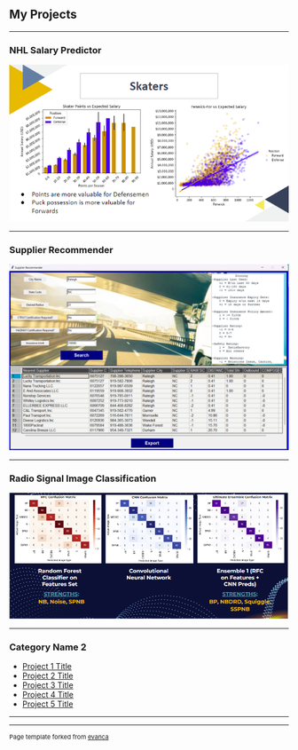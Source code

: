 ## My Projects

---

### NHL Salary Predictor

<!-- [NHL Salary Predictor](/sample_page) -->
<img src="images/salary_predictor_thumbnail.png?raw=true"/>

---

### Supplier Recommender
<!-- [Project 2 Title](/pdf/sample_presentation.pdf) -->
<img src="images/supplier_recommender.png?raw=true"/>

---

### Radio Signal Image Classification
<!-- [Project 3 Title](http://example.com/) -->
<img src="images/seti_project.png?raw=true"/>

---

### Category Name 2

- [Project 1 Title](http://example.com/)
- [Project 2 Title](http://example.com/)
- [Project 3 Title](http://example.com/)
- [Project 4 Title](http://example.com/)
- [Project 5 Title](http://example.com/)

---




---
<p style="font-size:11px">Page template forked from <a href="https://github.com/evanca/quick-portfolio">evanca</a></p>
<!-- Remove above link if you don't want to attibute -->
